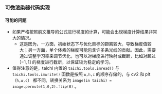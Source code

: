 ### 可微渲染器代码实现

#### 可能的问题

- 如果严格按照前文推导的公式进行梯度的计算，可能会出现梯度计算结果非常大的情况。
  - 这是因为，一方面，初始状态下与优化目标的距离较大，导致梯度值较大；另一方面，单个体素的梯度可能包含许多条光线的贡献。因此，需要通过调整学习率来调节优化，也可以对梯度进行映射或截断，比如对超过 $[-1, 1]$ 的梯度进行截断，以保证较为稳定的学习。
- 值得注意的是，taichi 内置的 `taichi.tools.imread()` 与 `taichi.tools.imwrite()` 函数是按照 `w,h,c` 的顺序存储的，与 cv2 和 plt （`h,w,c`） 都不同，转换关系为 `image(in taichi) = image.permute(1,0,2).flip(0)` 。  